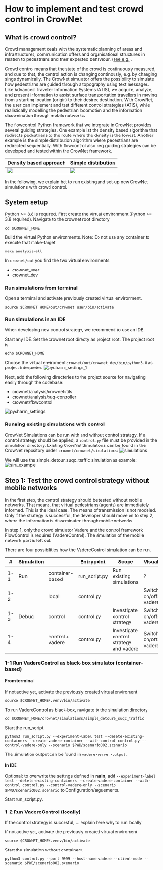 # How to implement and test crowd control in CrowNet

## What is crowd control?

Crowd management deals with the systematic planning of areas and infrastructures, communication offers and organisational structures in relation to pedestrians and their expected behaviour. ([see e.g.](http://www.basigo.de/wiki/index.php5?title=Sicherheitsbausteine/Crowd_Management/Crowd_Management&oldid=5958)). 

Crowd control means that the state of the crowd is continuously measured, and due to that,   the control action is changing continously, e.g. by changing sings dynamically. The CrowNet simulator offers the possibility to simulate how pedestrians are guided through a topography using text messages. Like Advanced Traveller Information Systems (ATIS), we acquire, analyze, and present information to assist surface transportation travellers in moving from a starting location (origin) to their desired destination. With CrowNet, the user can implement and test different control strategies (ATIS), while realistically modelling the pedestrian locomotion and the information dissemination through mobile networks.

The flowcontrol Python framework that we integrate in CrowNet provides several guiding strategies. One example ist the 
density based algorithm that redirects pedestrians to the route where the density is the lowest.
Another example is the simple distribution algorithm where pedestrians are redirected sequentially.
With flowcontrol also neq guiding strategies can be developed and tested within the CrowNet framework.



| Density based approach | Simple distribution                                              |
|------------------------|------------------------------------------------------------------|
| <img  src="../img/guiding_strategy_2.png">   | <img  src="../img/guiding_strategy_1.png"> |                      



In the following, we explain hot to run existing and set-up new CrowNet simulations with crowd control.

## System setup
Python >= 3.8 is required. First create the virtual environment (Python >= 3.8 required).
Navigate to the crownet root directory
```
cd $CROWNET_HOME

```
Build the virtual Python environments. Note: Do not use any container to execute that make-target
```
make analysis-all
```
In `crownet/out` you find the two virtual environments
* crownet_user
* crownet_dev
### Run simulations from terminal
Open a terminal and activate previously created virtual environment.
```
source $CROWNET_HOME/out/crownet_user/bin/activate
```
### Run simulations in an IDE
When developing new control strategy, we recommend to use an IDE.

Start any IDE. Set the crownet root directy as project root. The project root is
```
echo $CROWNET_HOME
```
Choose the virtual enviroment `crownet/out/crownet_dev/bin/python3.8` as project interpreter.
![pycharm_settings_1](../img/how_to_implement_and_test_crown_control_in_corwnet/pycharm_settings_1.png)

Next, add the following directories to the project source for navigating easily through the codebase:
* crownet/analysis/crownetutils
* crownet/analysis/suq-controller
* crownet/flowcontrol

![pycharm_settings](../img/how_to_implement_and_test_crown_control_in_corwnet/pycharm_settings.png)


### Running existing simulations with control

CrowNet Simulations can be run with and without control strategy. If a control strategy should be applied, a `control.py` file must be provided in the simulation directory. Existing CrowNet Simulations can be found in the CrowNet repository under
`crownet/crownet/simulations`:
![simulations](../img/how_to_implement_and_test_crown_control_in_corwnet/simulations.png)

We will use the simple_detour_suqc_traffic simulation as example:
![sim_example](../img/how_to_implement_and_test_crown_control_in_corwnet/sim_example.png)


## Step 1: Test the crowd control strategy without mobile networks
In the first step, the control strategy should be tested without mobile networks. That means, that virtual pedestrians (agents) are immediately informed. This is the ideal case. The means of transmission is not modeled. Only if the strategy is successful, the developer should move on to step 2, where the information is disseminated through mobile networks.

In step 1, only the crowd simulator Vadere and the control framework FlowControl is required (VadereControl). The simulation of the mobile network part is left out. 

There are four possibilities how the VadereControl simulation can be run.

|  			 # 		   |  			 Simulation 		 |  			   			 		               |  			 Entrypoint 		    |  			 Scope 		                                   |  			 Visualization 		             |
|--------|---------------|---------------------|------------------|--------------------------------------------|------------------------------|
|  			 1-1 		 |  			 Run  			 		      |  			 container-based 		  |  			 run_script.py 		 |  			 Run existing simulations 		                |  			 ? 		                         |
|  			 1-2 		 |  			   			 		         |  			 local 		            |  			 control.py 		    |  			   			 		                                      |  			 Switch on/off: vadere-gui 		 |
|  			 1-3 		 |  			 Debug  			 		    |  			 control 		          |  			 control.py 		    |  			 Investigate control strategy 		            |  			 Switch on/off: vadere-gui 		 |
|  			 1-4 		 |  			   			 		         |  			 control + vadere 		 |  			 control.py 		    |  			 Investigate control strategy and vadere 		 |  			 Switch on/off: vadere-gui 		 |



### 1-1 Run VadereControl as black-box simulator (container-based)

#### From terminal

If not active yet, activate the previously created virtual enviroment
```
source $CROWNET_HOME/.venv/bin/activate
```
To run VadereControl as black-box, navigate to the simulation directory
```
cd $CROWNET_HOME/crownet/simulations/simple_detoure_suqc_traffic

```
Start the run_script
```
python3 run_script.py --experiment-label test --delete-existing-containers --create-vadere-container --with-control control.py --control-vadere-only --scenario $PWD/scenario002.scenario

```
The simulation output can be found in `vadere-server-output`.

#### In IDE
Optional: to overwrite the settings defined in __main__, add `--experiment-label test --delete-existing-containers --create-vadere-container --with-control control.py --control-vadere-only --scenario $PWD/scenario002.scenario` to Configuration/arguements.

Start run_script.py. 

### 1-2 Run VadereControl (locally)
If the control strategy is succesful, ... explain here why to run locally

If not active yet, activate the previously created virtual enviroment
```
source $CROWNET_HOME/.venv/bin/activate
```
Start the simulation without containers.
```
python3 control.py --port 9999 --host-name vadere --client-mode --scenario $PWD/scenario002.scenario
```



